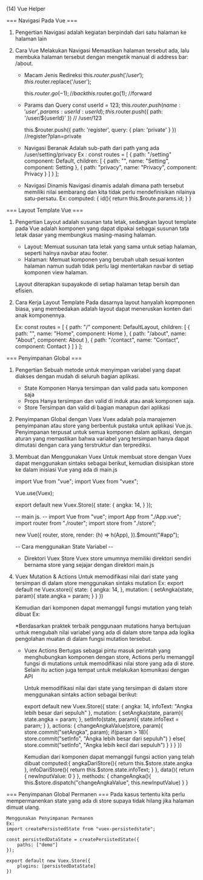 (14) Vue Helper

=== Navigasi Pada Vue ===
1. Pengertian
    Navigasi adalah kegiatan berpindah dari satu halaman ke halaman lain

2. Cara Vue Melakukan Navigasi
    Memastikan halaman tersebut ada, lalu membuka halaman tersebut dengan mengetik manual di address bar: /about.

    - Macam Jenis Redireksi
        this.$router.push('/user');
        this.$router.replace('/user');

        this.$router.go(-1); //back
        this.$router.go(1); //forward

    - Params dan Query
        const userId = 123;
        this.$router.push({ name: 'user', params: {userId: userId}});
        this.$router.push({ path: '/user/${userId}' })
        // /user/123

        this.$router.push({ path: 'register', query: { plan: 'private' } })
        //register?plan=private
    
    - Navigasi Beranak
        Adalah sub-path dari path yang ada
        /user/setting/privacy
        Ex :
        const routes = [
            {
                path: "/setting"
                component: Default,
                children: [
                    {
                        path: "",
                        name: "Setting",
                        component: Setting
                    },
                    {
                        path: "privacy",
                        name: "Privacy",
                        component: Privacy
                    }
                ]
            }
        ];

        <template>
            <router-view>
        </template>
    
    - Navigasi Dinamis
        Navigasi dinamis adalah dimana path tersebut memiliki nilai sembarang dan kita tidak perlu mendefinisikan nilainya satu-persatu.
        Ex:
        computed: {
            id(){
                return this.$route.params.id;
            }
        }

=== Layout Template Vue ===
1. Pengertian
    Layout adalah susunan tata letak, sedangkan layout template pada Vue adalah komponen yang dapat dipakai sebagai susunan tata letak dasar yang membungkus masing-masing halaman.
    - Layout: Memuat susunan tata letak yang sama untuk setiap halaman, seperti halnya navbar atau footer.
    - Halaman: Memuat komponen yang berubah ubah sesuai konten halaman namun sudah tidak perlu lagi mentertakan navbar di setiap komponen view halaman.
    
    Layout diterapkan supayakode di setiap halaman tetap bersih dan efisien.

2. Cara Kerja Layout Template
    Pada dasarnya layout hanyalah kopmponen biasa, yang membedakan adalah layout dapat meneruskan konten dari anak komponennya.
    
    Ex:
    const routes = [
        {
            path: "/"
            component: DefaultLayout,
            children: [
                {
                    path: "",
                    name: "Home",
                    component: Home
                },
                {
                    path: "/about",
                    name: "About",
                    component: About
                },
                {
                    path: "/contact",
                    name: "Contact",
                    component: Contact
                }
            ]
        }
    ];

=== Penyimpanan Global ===
1. Pengertian
    Sebuah metode untuk menyimpan variabel yang dapat diakses dengan mudah di seluruh bagian aplikasi.
    - State Komponen
        Hanya tersimpan dan valid pada satu komponen saja
    - Props
        Hanya tersimpan dan valid di induk atau anak komponen saja.
    - Store
        Tersimpan dan valid di bagian manapun dari aplikasi

2. Penyimpanan Global dengan Vuex
    Vuex adalah pola manajemen penyimpanan atau store yang berbentuk pustaka untuk aplikasi Vue.js. Penyimpanan terpusat untuk semua komponen dalam aplikasi, dengan aturan yang memastikan bahwa variabel yang tersimpan hanya dapat dimutasi dengan cara yang terstruktur dan terprediksi.

3. Membuat dan Menggunakan Vuex
    Untuk membuat store dengan Vuex dapat menggunakan sintaks sebagai berikut, kemudian disisipkan store ke dalam inisiasi Vue yang ada di main.js

    import Vue from "vue";
    import Vuex from "vuex";

    Vue.use(Vuex);

    export default new Vuex.Store({
        state: {
            angka: 14,
        }
    });

    -- main js. --
    import Vue from "vue";
    import App from "./App.vue";
    import router from "./router";
    import store from "./store";

    new Vue({
        router,
        store,
        render: (h) => h(App),
    }).$mount("#app");

    -- Cara menggunakan State Variabel --
    <template>
        <p>Angka dari store: {{ angkaDariStore }}
    </template>
    <script>
        export default{
            name: "Home",
            computed: {
                angkaDariStore(){
                    return this.$store.state.angka;
                }
            }
        }
    </script>

    - Direktori Vuex Store
        Vuex store umumnya memiliki direktori sendiri bernama store yang sejajar dengan direktori main.js

4. Vuex Mutation & Actions
    Untuk memodifikasi nilai dari state yang tersimpan di dalam store menggunakan sintaks mutation
    Ex:
    export default ne Vuex.store({
        state: {
            angka: 14,
        },
        mutation: {
            setAngka(state, param){
                state.angka = param;
            }
        }
    })

    Kemudian dari komponen dapat memanggil fungsi mutation yang telah dibuat
    Ex:
    <template>
        <p>Angka dari store: {{ angkaDariStore }}</p>
        <input type="number" v-model.number="newInputValue" />
        <button @click="changeAngka">Ganti Angka</button>
    </template>
    <script>
        export default{
            name: "Home",
            computed: {
                angkaDariStore(){
                    return this.$store.state.angka;
                }
            },
            data(){
                return{
                    newInputValue: 0
                }
            },
            methods: {
                changeAngka(){
                    this.$store.commit("setAngka", this.newInputValue)
                }
            }
        }
    </script>

    *Berdasarkan praktek terbaik penggunaan mutations hanya bertujuan untuk mengubah nilai variabel yang ada di dalam store tanpa ada logika pengolahan muatan di dalam fungsi mutation tersebut.

    - Vuex Actions
        Bertugas sebagai pintu masuk perintah yang menghubungkan komponen dengan store, Actions perlu memanggil fungsi di mutations untuk memodifikasi nilai store yang ada di store. Selain itu action juga tempat untuk melakukan komunikasi dengan API

        Untuk memodifikasi nilai dari state yang tersimpan di dalam store menggunakan sintaks action sebagai berikut:

        export default new Vuex.Store({
            state: {
                angka: 14,
                infoText: "Angka lebih besar dari sepuluh"
            },
            mutation: {
                setAngka(state, param){
                    state.angka = param;
                },
                setInfo(state, param){
                    state.infoText = param;
                }
            },
            actions: {
                changeAngkaValue(store, param){
                    store.commit("setAngka", param);
                    if(param > 18){
                        store.commit("setInfo", "Angka lebih besar dari sepuluh")
                    }
                    else{
                        store.commit("setInfo", "Angka lebih kecil dari sepuluh")
                    }
                }
            }
        })

        Kemudian dari komponen dapat memanggil fungsi action yang telah dibuat
        computed:{
            angkaDariStore(){
                return this.$store.state.angka
            },
            infoDariStore(){
                return this.$store.state.infoText;
            }
        },
        data(){
            return {
                newInputValue: 0
            }
        },
        methods: {
            changeAngka(){
                this.$store.dispatch("changeAngkaValue", this.newInputValue)
            }
        }

=== Penyimpanan Global Permanen ===
    Pada kasus tertentu kita perlu mempermanenkan state yang ada di store supaya tidak hilang jika halaman dimuat ulang.

    Menggunakan Penyimpanan Permanen
    Ex:
    import createPersistedState from "vuex-persistedstate";

    const persistedDataState = createPersistedState({
        paths: ["demo"]
    });

    export default new Vuex.Store({
        plugins: [persistedDataState]
    })